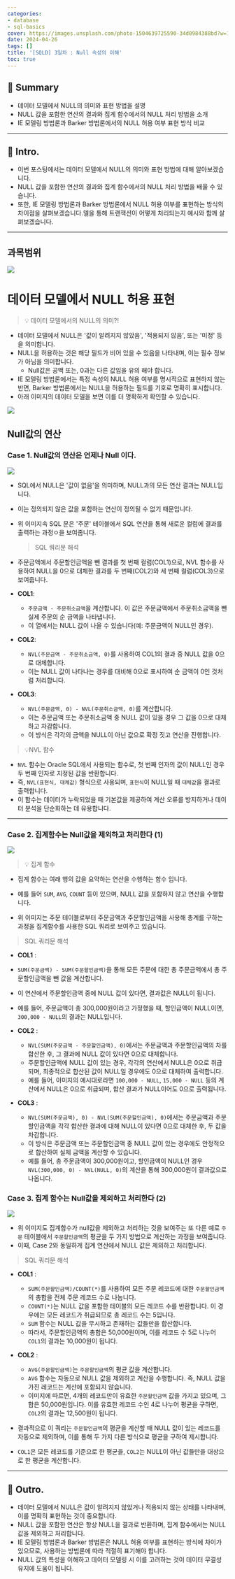```yaml
---
categories:
- database
- sql-basics
cover: https://images.unsplash.com/photo-1504639725590-34d0984388bd?w=1920&h=1080&fit=crop
date: 2024-04-26
tags: []
title: '[SQLD] 3일차 : Null 속성의 이해'
toc: true
---
```

## 🚦 Summary
- 데이터 모델에서 NULL의 의미와 표현 방법을 설명
- NULL 값을 포함한 연산의 결과와 집계 함수에서의 NULL 처리 방법을 소개
- IE 모델링 방법론과 Barker 방법론에서의 NULL 허용 여부 표현 방식 비교

---


## 📌 Intro.
- 이번 포스팅에서는 데이터 모델에서 NULL의 의미와 표현 방법에 대해 알아보겠습니다.
- NULL 값을 포함한 연산의 결과와 집계 함수에서의 NULL 처리 방법을 배울 수 있습니다.
- 또한, IE 모델링 방법론과 Barker 방법론에서 NULL 허용 여부를 표현하는 방식의 차이점을 살펴보겠습니다.델을 통해 트랜잭션이 어떻게 처리되는지 예시와 함께 살펴보겠습니다.

---


## 과목범위
![](https://i.imgur.com/XyEkPGB.png)



# 데이터 모델에서 NULL  허용 표현 

> 💡 데이터 모델에서의 NULL의 의미?!

- 데이터 모델에서 NULL은 '값이 알려지지 않았음', '적용되지 않음', 또는 '미정' 등을 의미합니다.
- NULL을 허용하는 것은 해당 필드가 비어 있을 수 있음을 나타내며, 이는 필수 정보가 아님을 의미합니다.
	- Null값은 공백 또는, 0과는 다른 값임을 유의 해야 합니다.
- IE 모델링 방법론에서는 특정 속성의 NULL 허용 여부를 명시적으로 표현하지 않는 반면, Barker 방법론에서는 NULL을 허용하는 필드를 기호로 명확히 표시합니다.
- 아래 이미지의 데이터 모델을 보면 이를 더 명확하게 확인할 수 있습니다.

![](https://i.imgur.com/y1nGnBx.png)



## Null값의 연산

### Case 1. Null값의 연산은 언제나 Null 이다.
![](https://i.imgur.com/D7BJs7O.png)

- SQL에서 NULL은 '값이 없음'을 의미하며, NULL과의 모든 연산 결과는 NULL입니다. 
- 이는 정의되지 않은 값을 포함하는 연산이 정의될 수 없기 때문입니다.
- 위 이미지속 SQL 문은 '주문' 테이블에서 SQL 연산을 통해 새로운 컬럼에 결과를 출력하는 과정ㅇ을 보여줍니다. 
  
   > SQL 쿼리문 해석
- 주문금액에서 주문할인금액을 뺀 결과를 첫 번째 컬럼(COL1)으로, NVL 함수를 사용하여 NULL을 0으로 대체한 결과를 두 번째(COL2)와 세 번째 컬럼(COL3)으로 보여줍니다.
    
- **COL1**: 
  - `주문금액 - 주문취소금액`을 계산합니다. 이 값은 주문금액에서 주문취소금액을 뺀 실제 주문의 순 금액을 나타냅니다. 
  - 이 열에서는 NULL 값이 나올 수 있습니다(예: 주문금액이 NULL인 경우).
	
- **COL2**: 
  - `NVL(주문금액 - 주문취소금액, 0)`를 사용하여 COL1의 결과 중 NULL 값을 0으로 대체합니다. 
  - 이는 NULL 값이 나타나는 경우를 대비해 0으로 표시하여 순 금액이 0인 것처럼 처리합니다.
	
- **COL3**: 
  - `NVL(주문금액, 0) - NVL(주문취소금액, 0)`를 계산합니다. 
  - 이는 주문금액 또는 주문취소금액 중 NULL 값이 있을 경우 그 값을 0으로 대체하고 차감합니다. 
  - 이 방식은 각각의 금액을 NULL이 아닌 값으로 확정 짓고 연산을 진행합니다.

>  💡NVL 함수

- `NVL` 함수는 Oracle SQL에서 사용되는 함수로, 첫 번째 인자의 값이 NULL인 경우 두 번째 인자로 지정된 값을 반환합니다. 
- 즉, `NVL(표현식, 대체값)` 형식으로 사용되며, `표현식`이 NULL일 때 `대체값`을 결과로 출력합니다.  
- 이 함수는 데이터가 누락되었을 때 기본값을 제공하여 계산 오류를 방지하거나 데이터 분석을 단순화하는 데 유용합니다.

---




### Case 2. 집계함수는 Null값을 제외하고 처리한다 (1)

![](https://i.imgur.com/jCfY7XH.png)

> 💡 집계 함수

- 집계 함수는 여래 행의 값을 요약하는 연산을 수행하는 함수 입니다.
- 예를 들어 `SUM`, `AVG`, `COUNT` 등이 있으며, NULL 값을 포함하지 않고 연산을 수행합니다.

- 위 이미지는 주문 테이블로부터 주문금액과 주문할인금액을 사용해 총계를 구하는 과정을 집계함수를 사용한 SQL 쿼리로 보여주고 있습니다. 

> SQL 쿼리문 해석

-  **COL1** : 
  - `SUM(주문금액) - SUM(주문할인금액)`을 통해 모든 주문에 대한 총 주문금액에서 총 주문할인금액을 뺀 값을 계산합니다.
  - 이 연산에서 주문할인금액 중에 NULL 값이 있다면, 결과값은 NULL이 됩니다. 
  - 예를 들어, 주문금액이 총 300,000원이라고 가정했을 때, 할인금액이 NULL이면, `300,000 - NULL`의 결과는 NULL입니다.

- **COL2** : 
  - `NVL(SUM(주문금액 - 주문할인금액), 0)`에서는 주문금액과 주문할인금액의 차를 합산한 후, 그 결과에 NULL 값이 있다면 0으로 대체합니다.
  - 주문할인금액에 NULL 값이 있는 경우, 각각의 연산에서 NULL은 0으로 취급되며, 최종적으로 합산된 값이 NULL일 경우에도 0으로 대체하여 출력합니다.
  - 예를 들어, 이미지의 예시대로라면 `100,000 - NULL`, `15,000 - NULL` 등의 계산에서 NULL은 0으로 취급되며, 합산 결과가 NULL이어도 0으로 출력됩니다.

- **COL3** : 
  - `NVL(SUM(주문금액), 0) - NVL(SUM(주문할인금액), 0)`에서는 주문금액과 주문할인금액을 각각 합산한 결과에 대해 NULL이 있다면 0으로 대체한 후, 두 값을 차감합니다.
  - 이 방식은 주문금액 또는 주문할인금액 중 NULL 값이 있는 경우에도 안정적으로 합산하여 실제 금액을 계산할 수 있습니다. 
  - 예를 들어, 총 주문금액이 300,000원이고, 할인금액이 NULL인 경우 `NVL(300,000, 0) - NVL(NULL, 0)`의 계산을 통해 300,000원이 결과값으로 나옵니다.

### Case 3. 집계 함수는 Null값을 제외하고 처리한다 (2)
![](https://i.imgur.com/Sry0UMV.png)

- 위 이미지도 집계합수가 null값을 제외하고 처리하는 것을 보여주는 또 다른 예로 `주문` 테이블에서 `주문할인금액`의 평균을 두 가지 방법으로 계산하는 과정을 보여줍니다. 
- 이때, Case 2와 동일하게 집계 연산에서 NULL 값은 제외하고 처리합니다.

> SQL 쿼리문 해석

- **COL1** :
  - `SUM(주문할인금액)/COUNT(*)`를 사용하여 모든 주문 레코드에 대한 `주문할인금액`의 총합을 전체 주문 레코드 수로 나눕니다.
  - `COUNT(*)`는 NULL 값을 포함한 테이블의 모든 레코드 수를 반환합니다. 이 경우에는 모든 레코드가 취급되므로 총 레코드 수는 5입니다.
  - `SUM` 함수는 NULL 값을 무시하고 존재하는 값들만을 합산합니다. 
  - 따라서, 주문할인금액의 총합은 50,000원이며, 이를 레코드 수 5로 나누어 `COL1`의 결과는 10,000원이 됩니다.

- **COL2** : 
  - `AVG(주문할인금액)`는 `주문할인금액`의 평균 값을 계산합니다.
  - `AVG` 함수는 자동으로 NULL 값을 제외하고 계산을 수행합니다. 즉, NULL 값을 가진 레코드는 계산에 포함되지 않습니다.
  - 이미지에 따르면, 4개의 레코드만이 유효한 `주문할인금액` 값을 가지고 있으며, 그 합은 50,000원입니다. 이를 유효한 레코드 수인 4로 나누어 평균을 구하면, `COL2`의 결과는 12,500원이 됩니다.

- 결과적으로 이 쿼리는 `주문할인금액`의 평균을 계산할 때 NULL 값이 있는 레코드를 자동으로 제외하며, 이를 통해 두 가지 다른 방식으로 평균을 구하여 제시합니다. 
- `COL1`은 모든 레코드를 기준으로 한 평균을, `COL2`는 NULL이 아닌 값들만을 대상으로 한 평균을 계산합니다.

---


## 🎈 Outro.
- 데이터 모델에서 NULL은 값이 알려지지 않았거나 적용되지 않는 상태를 나타내며, 이를 명확히 표현하는 것이 중요합니다.
- NULL 값을 포함한 연산은 항상 NULL을 결과로 반환하며, 집계 함수에서는 NULL 값을 제외하고 처리합니다.
- IE 모델링 방법론과 Barker 방법론은 NULL 허용 여부를 표현하는 방식에 차이가 있으므로, 사용하는 방법론에 따라 적절히 표기해야 합니다.
- NULL 값의 특성을 이해하고 데이터 모델링 시 이를 고려하는 것이 데이터 무결성 유지에 도움이 됩니다.

